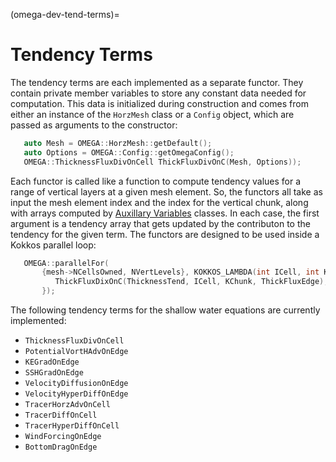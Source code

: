 (omega-dev-tend-terms)=

# Tendency Terms

The tendency terms are each implemented as a separate functor. They contain
private member variables to store any constant data needed for computation.
This data is initialized during construction and comes from either an instance
of the `HorzMesh` class or a `Config` object, which are passed as arguments to
the constructor:
```c++
   auto Mesh = OMEGA::HorzMesh::getDefault();
   auto Options = OMEGA::Config::getOmegaConfig();
   OMEGA::ThicknessFluxDivOnCell ThickFluxDivOnC(Mesh, Options));
```

Each functor is called like a function to compute tendency values for a range
of vertical layers at a given mesh element. So, the functors all take as
input the mesh element index and the index for the vertical chunk, along with
arrays computed by [Auxillary Variables](#omega-dev-aux-vars) classes. In each
case, the first argument is a tendency array that gets updated by the
contributon to the tendency for the given term. The functors are designed to be
used inside a Kokkos parallel loop:
```c++
   OMEGA::parallelFor(
       {mesh->NCellsOwned, NVertLevels}, KOKKOS_LAMBDA(int ICell, int KChunk) {
          ThickFluxDixOnC(ThicknessTend, ICell, KChunk, ThickFluxEdge);
       });
```

The following tendency terms for the shallow water equations are currently
implemented:
- `ThicknessFluxDivOnCell`
- `PotentialVortHAdvOnEdge`
- `KEGradOnEdge`
- `SSHGradOnEdge`
- `VelocityDiffusionOnEdge`
- `VelocityHyperDiffOnEdge`
- `TracerHorzAdvOnCell`
- `TracerDiffOnCell`
- `TracerHyperDiffOnCell`
- `WindForcingOnEdge`
- `BottomDragOnEdge`
